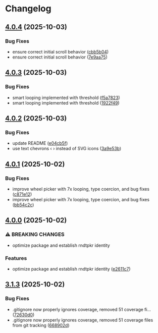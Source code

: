 # Changelog

## [4.0.4](https://github.com/pavankommi/rndtpkr/compare/v4.0.3...v4.0.4) (2025-10-03)


### Bug Fixes

* ensure correct initial scroll behavior ([cbb5b04](https://github.com/pavankommi/rndtpkr/commit/cbb5b0476aa7008c6a2dd57db8be0fef1fb7a043))
* ensure correct initial scroll behavior ([7e9aa75](https://github.com/pavankommi/rndtpkr/commit/7e9aa75ce2e8f395db29d4d801dd2fe364e55faa))

## [4.0.3](https://github.com/pavankommi/rndtpkr/compare/v4.0.2...v4.0.3) (2025-10-03)


### Bug Fixes

* smart looping implemented with threshold ([f5a7823](https://github.com/pavankommi/rndtpkr/commit/f5a782381995081bea76bbb5989bef7f8102dd91))
* smart looping implemented with threshold ([1922f49](https://github.com/pavankommi/rndtpkr/commit/1922f49f1f94a0177e2aef346e8774d89080f1aa))

## [4.0.2](https://github.com/pavankommi/rndtpkr/compare/v4.0.1...v4.0.2) (2025-10-03)


### Bug Fixes

* update README ([e04cb5f](https://github.com/pavankommi/rndtpkr/commit/e04cb5f7d3a6efdf9d5608bc807e8ee3ffaff09b))
* use text chevrons ‹ › instead of SVG icons ([3a9e53b](https://github.com/pavankommi/rndtpkr/commit/3a9e53baeb655dfe41c5588500d6723e11177199))

## [4.0.1](https://github.com/pavankommi/rndtpkr/compare/v4.0.0...v4.0.1) (2025-10-02)


### Bug Fixes

* improve wheel picker with 7x looping, type coercion, and bug fixes ([c871e12](https://github.com/pavankommi/rndtpkr/commit/c871e12afde0576681440889339d63b33b5bf2da))
* improve wheel picker with 7x looping, type coercion, and bug fixes ([bb54c2c](https://github.com/pavankommi/rndtpkr/commit/bb54c2c973cc9cea651ae83db846a280a01aded4))

## [4.0.0](https://github.com/pavankommi/rndtpkr/compare/v3.1.3...v4.0.0) (2025-10-02)


### ⚠ BREAKING CHANGES

* optimize package and establish rndtpkr identity

### Features

* optimize package and establish rndtpkr identity ([e2611c7](https://github.com/pavankommi/rndtpkr/commit/e2611c71432654d14b573d4e1cd609227cc5caa1))

## [3.1.3](https://github.com/pavankommi/rndtpkr/compare/v3.1.2...v3.1.3) (2025-10-02)


### Bug Fixes

* .gitignore now properly ignores coverage, removed 51 coverage fi… ([72630d0](https://github.com/pavankommi/rndtpkr/commit/72630d05f6c15228688f6f41c352d052eaae1a38))
* .gitignore now properly ignores coverage, removed 51 coverage files from git tracking ([668902d](https://github.com/pavankommi/rndtpkr/commit/668902d24138a3f8df7ec11cdeb123a4752b1d8f))
